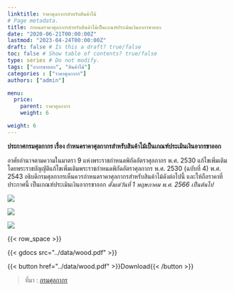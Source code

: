 ```yaml
---
linktitle: ราคาศุลกากรสำหรับสินค้าไม้
# Page metadata.
title: กำหนดราคาศุลกากรสำหรับสินค้าไม้เป็นเกณฑ์ประเมินเงินอากรขาออก
date: "2020-06-21T00:00:00Z"
lastmod: "2023-04-24T00:00:00Z"
draft: false # Is this a draft? true/false
toc: false # Show table of contents? true/false
type: series # Do not modify.
tags: ["อากรขาออก", "สินค้าไม้"]
categories : ["ราคาศุลกากร"]
authors: ["admin"]

menu:
  price:
    parent: ราคาศุลกากร
    weight: 6

weight: 6
---
```


**ประกาศกรมศุลกากร เรื่อง กำหนดราคาศุลกากรสำหรับสินค้าไม้เป็นเกณฑ์ประเมินเงินอากรขาออก** 

อาศัยอํานาจตามความในมาตรา 9 แห่งพระราชกําหนดพิกัดอัตราศุลกากร พ.ศ. 2530 แก้ไขเพิ่มเติม โดยพระราชบัญญัติแก้ไขเพิ่มเติมพระราชกําหนดพิกัดอัตราศุลกากร พ.ศ. 2530 (ฉบับที่ 4) พ.ศ. 2543 อธิบดีกรมศุลกากรเห็นควรกําหนดราคาศุลกากรสําหรับสินค้าไม้ดังต่อไปนี้ และให้ถือราคาที่ประกาศนี้ เป็นเกณฑ์ประเมินเงินอากรขาออก *ตั้งแต่วันที่ 1 พฤษภาคม พ.ศ. 2566 เป็นต้นไป* 
<!--more-->



![](../img/woodpng_Page1.png)

![](../img/woodpng_Page2.png)

![](../img/woodpng_Page3.png)

{{< row_space >}}

{{< gdocs src="../data/wood.pdf" >}}


{{< button href="../data/wood.pdf" >}}Download{{< /button >}}

> ที่มา : [กรมศุลกากร](https://www.customs.go.th/cont_strc_download_with_docno_date.php?lang=th&top_menu=menu_homepage&current_id=14232932414a505f4b464b46464a4e)
